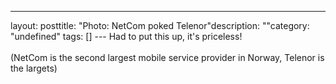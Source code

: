 --- 
layout: posttitle: "Photo: NetCom poked Telenor"description: ""category: "undefined" tags: [] --- Had to put this up, it's priceless!<br/><br/>(NetCom is the second largest mobile service provider in Norway, Telenor is the largets)
